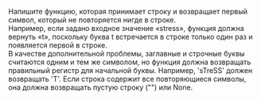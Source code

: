 Напишите функцию, которая принимает строку и возвращает первый символ, который не повторяется нигде в строке.  
Например, если задано входное значение «stress», функция должна вернуть «t», поскольку буква t встречается в строке только один раз и появляется первой в строке.  
В качестве дополнительной проблемы, заглавные и строчные буквы считаются одним и тем же символом, но функция должна возвращать правильный регистр для начальной буквы. Например, 'sTreSS' должен возвращать 'T'. Если строка содержит все повторяющиеся символы, она должна возвращать пустую строку ("") или None.